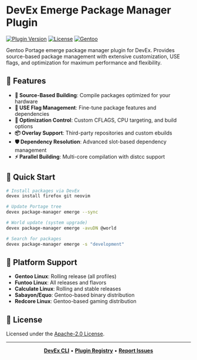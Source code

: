 # DevEx Emerge Package Manager Plugin

[![Plugin Version](https://img.shields.io/badge/Version-1.0.0-green)](../../CHANGELOG.md)
[![License](https://img.shields.io/github/license/jameswlane/devex)](../../../LICENSE)
[![Gentoo](https://img.shields.io/badge/Gentoo-Portage-54487A?logo=gentoo)](https://wiki.gentoo.org/wiki/Portage)

Gentoo Portage emerge package manager plugin for DevEx. Provides source-based package management with extensive customization, USE flags, and optimization for maximum performance and flexibility.

## 🚀 Features

- **🔧 Source-Based Building**: Compile packages optimized for your hardware
- **🎯 USE Flag Management**: Fine-tune package features and dependencies
- **🚀 Optimization Control**: Custom CFLAGS, CPU targeting, and build options
- **📦 Overlay Support**: Third-party repositories and custom ebuilds
- **🛡️ Dependency Resolution**: Advanced slot-based dependency management
- **⚡ Parallel Building**: Multi-core compilation with distcc support

## 🚀 Quick Start

```bash
# Install packages via DevEx
devex install firefox git neovim

# Update Portage tree
devex package-manager emerge --sync

# World update (system upgrade)
devex package-manager emerge -avuDN @world

# Search for packages
devex package-manager emerge -s "development"
```

## 🚀 Platform Support

- **Gentoo Linux**: Rolling release (all profiles)
- **Funtoo Linux**: All releases and flavors
- **Calculate Linux**: Rolling and stable releases
- **Sabayon/Equo**: Gentoo-based binary distribution
- **Redcore Linux**: Gentoo-based gaming distribution

## 📄 License

Licensed under the [Apache-2.0 License](../../../LICENSE).

---

<div align="center">

**[DevEx CLI](../../cli)** • **[Plugin Registry](https://registry.devex.sh)** • **[Report Issues](https://github.com/jameswlane/devex/issues)**

</div>
